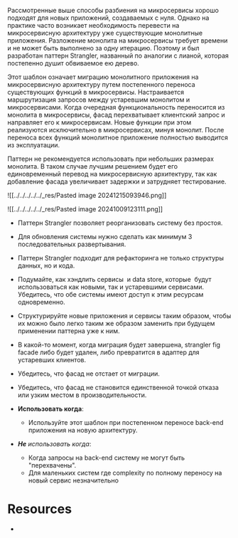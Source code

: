 Рассмотренные выше способы разбиения на микросервисы хорошо подходят для новых приложений, создаваемых с нуля. Однако на практике часто возникает необходимость перевести на микросервисную архитектуру уже существующие монолитные приложения. Разложение монолита на микросервисы требует времени и не может быть выполнено за одну итерацию. Поэтому и был разработан паттерн Strangler, названный по аналогии с лианой, которая постепенно душит обвиваемое ею дерево.

Этот шаблон означает миграцию монолитного приложения на микросервисную архитектуру путем постепенного переноса существующих функций в микросервисы. Настраивается маршрутизация запросов между устаревшим монолитом и микросервисами. Когда очередная функциональность переносится из монолита в микросервисы, фасад перехватывает клиентский запрос и направляет его к микросервисам. Новые функции при этом реализуются исключительно в микросервисах, минуя монолит. После переноса всех функций монолитное приложение полностью выводится из эксплуатации.

Паттерн не рекомендуется использовать при небольших размерах монолита. В таком случае лучшим решением будет его единовременный перевод на микросервисную архитектуру, так как добавление фасада увеличивает задержки и затрудняет тестирование.

![[../../../../../_res/Pasted image 20241215093946.png]]

![[../../../../../_res/Pasted image 20241009123111.png]]

- Паттерн Strangler позволяет реорганизовать систему без простоя.
- Для обновления системы нужно сделать как минимум 3 последовательных развертывания.
- Паттерн Strangler подходит для рефакторинга не только структуры данных, но и кода.
- Подумайте, как хэндлить сервисы  и data store, которые  будут использоваться как новыми, так и устаревшими сервисами. Убедитесь, что обе системы имеют доступ к этим ресурсам одновременно.
- Структурируйте новые приложения и сервисы таким образом, чтобы их можно было легко таким же образом заменить при будущем применении паттерна уже к ним.
- В какой-то момент, когда миграция будет завершена, strangler fig facade либо будет удален, либо превратится в адаптер для устаревших клиентов.
- Убедитесь, что фасад не отстает от миграции.
- Убедитесь, что фасад не становится единственной точкой отказа или узким местом в производительности.

- **Использовать когда**:
	- Используйте этот шаблон при постепенном переносе back-end приложения на новую архитектуру.
- ***Не** использовать когда*:
	- Когда запросы на back-end систему не могут быть "перехвачены".
	- Для маленьких систем где complexity по полному переносу на новый сервис незначительно

# Resources

- 